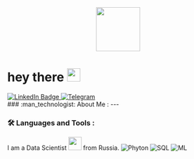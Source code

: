 <div id="header" align="center">
  <img src="https://media.giphy.com/media/gjrYDwbjnK8x36xZIO/giphy.gif" width="100"/>
</div>
<div id="badges">
  <img src="https://komarev.com/ghpvc/?username=AlexL-DS&style=flat-square&color=blue" alt=""/>
  <h1>
    hey there
    <img src="https://media.giphy.com/media/hvRJCLFzcasrR4ia7z/giphy.gif" width="30px"/>
  </h1>
  <div id="badges">
  <a href="your-linkedin-URL">
    <img src="https://img.shields.io/badge/LinkedIn-blue?style=for-the-badge&logo=linkedin&logoColor=white" alt="LinkedIn Badge"/>
  </a>
  <a href="https://t.me/@newsailman">
  <img src="https://img.shields.io/badge/Telegram-%40-0088cc.svg" alt="Telegram">
  </a>
</div>
### :man_technologist: About Me :
---

### :hammer_and_wrench: Languages and Tools :
I am a Data Scientist <img src="https://media.giphy.com/media/WUlplcMpOCEmTGBtBW/giphy.gif" width="30"> from Russia.
![Phyton](https://img.shields.io/badge/Phyton-F7DF1E?style=for-the-badge&logo=javascript&logoColor=black)
![SQL](https://img.shields.io/badge/SQL-316192?style=for-the-badge&logo=typescript&logoColor=white)
![ML](https://img.shields.io/badge/MachineLearning-6DA55F?style=for-the-badge&logo=node.js&logoColor=white)
